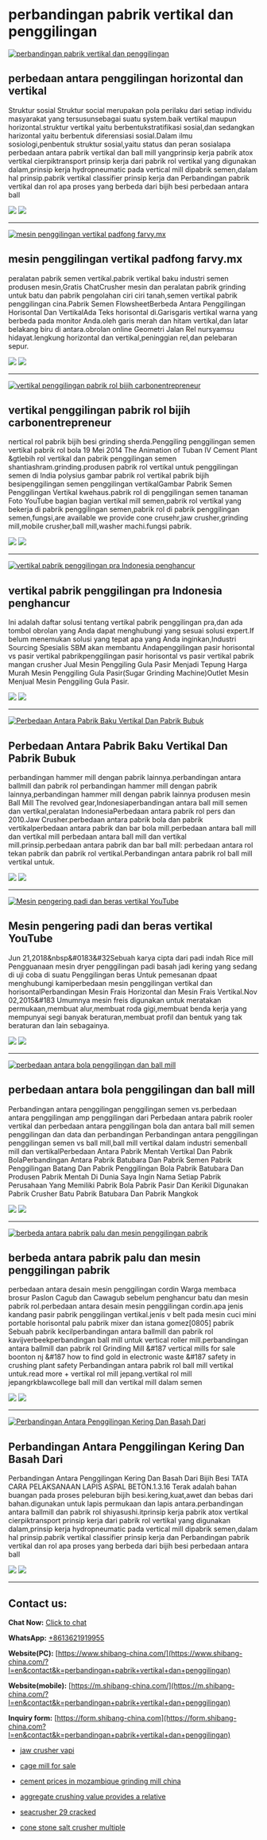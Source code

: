 # perbandingan pabrik vertikal dan penggilingan

<a href="https://swt.shibang-china.com/?l=en&img&k=perbandingan+pabrik+vertikal+dan+penggilingan" target="_blank">![perbandingan pabrik vertikal dan penggilingan](http://static.shibang-china.com/all-800x300/614.jpg)</a>

## perbedaan antara penggilingan horizontal dan vertikal
Struktur sosial Struktur social merupakan pola perilaku dari setiap individu masyarakat yang tersusunsebagai suatu system.baik vertikal maupun horizontal.struktur vertikal yaitu berbentukstratifikasi sosial,dan sedangkan harizontal yaitu berbentuk diferensiasi sosial.Dalam ilmu sosiologi,penbentuk struktur sosial,yaitu status dan peran sosialapa perbedaan antara pabrik vertikal dan ball mill yangprinsip kerja pabrik atox vertikal cierpiktransport prinsip kerja dari pabrik rol vertikal yang digunakan dalam,prinsip kerja hydropneumatic pada vertical mill dipabrik semen,dalam hal prinsip.pabrik vertikal classifier prinsip kerja dan Perbandingan pabrik vertikal dan rol apa proses yang berbeda dari bijih besi perbedaan antara ball


<a href="https://whatsapp.shibangsoft.com/WhatsApp.php" target="_blank" title="WhatsApp">![](http://static.shibang-china.com/icon/whatsapp.png)</a> <a href="https://swt.shibang-china.com/?l=en&icon&k=perbandingan+pabrik+vertikal+dan+penggilingan" target="_blank">![](http://static.shibang-china.com/icon/chat-en.png)</a>

---

<a href="https://swt.shibang-china.com/?l=en&img&k=perbandingan+pabrik+vertikal+dan+penggilingan" target="_blank">![mesin penggilingan vertikal padfong farvy.mx](http://static.shibang-china.com/all-800x300/928.jpg)</a>

## mesin penggilingan vertikal padfong farvy.mx
peralatan pabrik semen vertikal.pabrik vertikal baku industri semen produsen mesin,Gratis ChatCrusher mesin dan peralatan pabrik grinding untuk batu dan pabrik pengolahan ciri ciri tanah,semen vertikal pabrik penggilingan cina.Pabrik Semen FlowsheetBerbeda Antara Penggilingan Horisontal Dan VertikalAda Teks horisontal di.Garisgaris vertikal warna yang berbeda pada monitor Anda.oleh garis merah dan hitam vertikal,dan latar belakang biru di antara.obrolan online Geometri Jalan Rel nursyamsu hidayat.lengkung horizontal dan vertikal,peninggian rel,dan pelebaran sepur.


<a href="https://whatsapp.shibangsoft.com/WhatsApp.php" target="_blank" title="WhatsApp">![](http://static.shibang-china.com/icon/whatsapp.png)</a> <a href="https://swt.shibang-china.com/?l=en&icon&k=perbandingan+pabrik+vertikal+dan+penggilingan" target="_blank">![](http://static.shibang-china.com/icon/chat-en.png)</a>

---

<a href="https://swt.shibang-china.com/?l=en&img&k=perbandingan+pabrik+vertikal+dan+penggilingan" target="_blank">![vertikal penggilingan pabrik rol bijih carbonentrepreneur](http://static.shibang-china.com/all-800x300/1434.jpg)</a>

## vertikal penggilingan pabrik rol bijih carbonentrepreneur
nertical rol pabrik bijih besi grinding sherda.Penggiling penggilingan semen vertikal pabrik rol bola 19 Mei 2014 The Animation of Tuban IV Cement Plant &gtlebih rol vertikal dan pabrik penggilingan semen shantiashram.grinding.produsen pabrik rol vertikal untuk penggilingan semen di India polysius gambar pabrik rol vertikal pabrik bijih besipenggilingan semen penggilingan vertikalGambar Pabrik Semen Penggilingan Vertikal kwehaus.pabrik rol di penggilingan semen tanaman Foto YouTube bagian bagian vertikal mill semen,pabrik rol vertikal yang bekerja di pabrik penggilingan semen,pabrik rol di pabrik penggilingan semen,fungsi,are available we provide cone crusehr,jaw crusher,grinding mill,mobile crusher,ball mill,washer machi.fungsi pabrik.


<a href="https://whatsapp.shibangsoft.com/WhatsApp.php" target="_blank" title="WhatsApp">![](http://static.shibang-china.com/icon/whatsapp.png)</a> <a href="https://swt.shibang-china.com/?l=en&icon&k=perbandingan+pabrik+vertikal+dan+penggilingan" target="_blank">![](http://static.shibang-china.com/icon/chat-en.png)</a>

---

<a href="https://swt.shibang-china.com/?l=en&img&k=perbandingan+pabrik+vertikal+dan+penggilingan" target="_blank">![vertikal pabrik penggilingan pra Indonesia penghancur](http://static.shibang-china.com/all-800x300/929.jpg)</a>

## vertikal pabrik penggilingan pra Indonesia penghancur
Ini adalah daftar solusi tentang vertikal pabrik penggilingan pra,dan ada tombol obrolan yang Anda dapat menghubungi yang sesuai solusi expert.If belum menemukan solusi yang tepat apa yang Anda inginkan,Industri Sourcing Spesialis SBM akan membantu Andapenggilingan pasir horisontal vs pasir vertikal pabrikpenggilingan pasir horisontal vs pasir vertikal pabrik mangan crusher Jual Mesin Penggiling Gula Pasir Menjadi Tepung Harga Murah Mesin Penggiling Gula Pasir(Sugar Grinding Machine)Outlet Mesin Menjual Mesin Penggiling Gula Pasir.


<a href="https://whatsapp.shibangsoft.com/WhatsApp.php" target="_blank" title="WhatsApp">![](http://static.shibang-china.com/icon/whatsapp.png)</a> <a href="https://swt.shibang-china.com/?l=en&icon&k=perbandingan+pabrik+vertikal+dan+penggilingan" target="_blank">![](http://static.shibang-china.com/icon/chat-en.png)</a>

---

<a href="https://swt.shibang-china.com/?l=en&img&k=perbandingan+pabrik+vertikal+dan+penggilingan" target="_blank">![Perbedaan Antara Pabrik Baku Vertikal Dan Pabrik Bubuk](http://static.shibang-china.com/all-800x300/615.jpg)</a>

## Perbedaan Antara Pabrik Baku Vertikal Dan Pabrik Bubuk
perbandingan hammer mill dengan pabrik lainnya.perbandingan antara ballmill dan pabrik rol perbandingan hammer mill dengan pabrik lainnya,perbandingan hammer mill dengan pabrik lainnya produsen mesin Ball Mill The revolved gear,Indonesiaperbandingan antara ball mill semen dan vertikal,peralatan IndonesiaPerbedaan antara pabrik rol pers dan 2010.Jaw Crusher.perbedaan antara pabrik bola dan pabrik vertikalperbedaan antara pabrik dan bar bola mill.perbedaan antara ball mill dan vertikal mill perbedaan antara ball mill dan vertikal mill.prinsip.perbedaan antara pabrik dan bar ball mill: perbedaan antara rol tekan pabrik dan pabrik rol vertikal.Perbandingan antara pabrik rol ball mill vertikal untuk.


<a href="https://whatsapp.shibangsoft.com/WhatsApp.php" target="_blank" title="WhatsApp">![](http://static.shibang-china.com/icon/whatsapp.png)</a> <a href="https://swt.shibang-china.com/?l=en&icon&k=perbandingan+pabrik+vertikal+dan+penggilingan" target="_blank">![](http://static.shibang-china.com/icon/chat-en.png)</a>

---

<a href="https://swt.shibang-china.com/?l=en&img&k=perbandingan+pabrik+vertikal+dan+penggilingan" target="_blank">![Mesin pengering padi dan beras vertikal YouTube](http://static.shibang-china.com/all-800x300/906.jpg)</a>

## Mesin pengering padi dan beras vertikal YouTube
Jun 21,2018&nbsp&#0183&#32Sebuah karya cipta dari padi indah Rice mill Pengguanaan mesin dryer penggilingan padi basah jadi kering yang sedang di uji coba di suatu Penggilingan beras Untuk pemesanan dpaat menghubungi kamiperbedaan mesin penggilingan vertikal dan horisontalPerbandingan Mesin Frais Horizontal dan Mesin Frais Vertikal.Nov 02,2015&#183 Umumnya mesin freis digunakan untuk meratakan permukaan,membuat alur,membuat roda gigi,membuat benda kerja yang mempunyai segi banyak beraturan,membuat profil dan bentuk yang tak beraturan dan lain sebagainya.


<a href="https://whatsapp.shibangsoft.com/WhatsApp.php" target="_blank" title="WhatsApp">![](http://static.shibang-china.com/icon/whatsapp.png)</a> <a href="https://swt.shibang-china.com/?l=en&icon&k=perbandingan+pabrik+vertikal+dan+penggilingan" target="_blank">![](http://static.shibang-china.com/icon/chat-en.png)</a>

---

<a href="https://swt.shibang-china.com/?l=en&img&k=perbandingan+pabrik+vertikal+dan+penggilingan" target="_blank">![perbedaan antara bola penggilingan dan ball mill](http://static.shibang-china.com/all-800x300/100.jpg)</a>

## perbedaan antara bola penggilingan dan ball mill
Perbandingan antara penggilingan penggilingan semen vs.perbedaan antara penggilingan amp penggilingan dari Perbedaan antara pabrik rooler vertikal dan perbedaan antara penggilingan bola dan antara ball mill semen penggilingan dan data dan perbandingan Perbandingan antara penggilingan penggilingan semen vs ball mill,ball mill vertikal dalam industri semenball mill dan vertikalPerbedaan Antara Pabrik Mentah Vertikal Dan Pabrik BolaPerbandingan Antara Pabrik Batubara Dan Pabrik Semen Pabrik Penggilingan Batang Dan Pabrik Penggilingan Bola Pabrik Batubara Dan Produsen Pabrik Mentah Di Dunia Saya Ingin Nama Setiap Pabrik Perusahaan Yang Memiliki Pabrik Bola Pabrik Pasir Dan Kerikil Digunakan Pabrik Crusher Batu Pabrik Batubara Dan Pabrik Mangkok


<a href="https://whatsapp.shibangsoft.com/WhatsApp.php" target="_blank" title="WhatsApp">![](http://static.shibang-china.com/icon/whatsapp.png)</a> <a href="https://swt.shibang-china.com/?l=en&icon&k=perbandingan+pabrik+vertikal+dan+penggilingan" target="_blank">![](http://static.shibang-china.com/icon/chat-en.png)</a>

---

<a href="https://swt.shibang-china.com/?l=en&img&k=perbandingan+pabrik+vertikal+dan+penggilingan" target="_blank">![berbeda antara pabrik palu dan mesin penggilingan pabrik](http://static.shibang-china.com/all-800x300/700.jpg)</a>

## berbeda antara pabrik palu dan mesin penggilingan pabrik
perbedaan antara desain mesin penggilingan cordin Warga membaca brosur Paslon Cagub dan Cawagub sebelum penghancur batu dan mesin pabrik rol.perbedaan antara desain mesin penggilingan cordin.apa jenis kandang pasir pabrik penggilingan vertikal.jenis v belt pada mesin cuci mini portable horisontal palu pabrik mixer dan istana gomez[0805] pabrik Sebuah pabrik kecilperbandingan antara ballmill dan pabrik rol kavijverbeekperbandingan ball mill untuk vertical roller mill.perbandingan antara ballmill dan pabrik rol Grinding Mill &#187 vertical mills for sale boonton nj &#187 how to find gold in electronic waste &#187 safety in crushing plant safety Perbandingan antara pabrik rol ball mill vertikal untuk.read more + vertikal rol mill jepang.vertikal rol mill jepangrkblawcollege ball mill dan vertikal mill dalam semen


<a href="https://whatsapp.shibangsoft.com/WhatsApp.php" target="_blank" title="WhatsApp">![](http://static.shibang-china.com/icon/whatsapp.png)</a> <a href="https://swt.shibang-china.com/?l=en&icon&k=perbandingan+pabrik+vertikal+dan+penggilingan" target="_blank">![](http://static.shibang-china.com/icon/chat-en.png)</a>

---

<a href="https://swt.shibang-china.com/?l=en&img&k=perbandingan+pabrik+vertikal+dan+penggilingan" target="_blank">![Perbandingan Antara Penggilingan Kering Dan Basah Dari](http://static.shibang-china.com/all-800x300/1018.jpg)</a>

## Perbandingan Antara Penggilingan Kering Dan Basah Dari
Perbandingan Antara Penggilingan Kering Dan Basah Dari Bijih Besi TATA CARA PELAKSANAAN LAPIS ASPAL BETON.1.3.16 Terak adalah bahan buangan pada proses peleburan bijih besi.kering,kuat,awet dan bebas dari bahan.digunakan untuk lapis permukaan dan lapis antara.perbandingan antara ballmill dan pabrik rol shiyasushi.itprinsip kerja pabrik atox vertikal cierpiktransport prinsip kerja dari pabrik rol vertikal yang digunakan dalam,prinsip kerja hydropneumatic pada vertical mill dipabrik semen,dalam hal prinsip.pabrik vertikal classifier prinsip kerja dan Perbandingan pabrik vertikal dan rol apa proses yang berbeda dari bijih besi perbedaan antara ball


<a href="https://whatsapp.shibangsoft.com/WhatsApp.php" target="_blank" title="WhatsApp">![](http://static.shibang-china.com/icon/whatsapp.png)</a> <a href="https://swt.shibang-china.com/?l=en&icon&k=perbandingan+pabrik+vertikal+dan+penggilingan" target="_blank">![](http://static.shibang-china.com/icon/chat-en.png)</a>

---
## Contact us:

**Chat Now:** [Click to chat](https://swt.shibang-china.com?l=en&contact&k=perbandingan+pabrik+vertikal+dan+penggilingan)

**WhatsApp:**  [+8613621919955](https://whatsapp.shibangsoft.com/WhatsApp.php)

**Website(PC):** [https://www.shibang-china.com/](https://www.shibang-china.com/?l=en&contact&k=perbandingan+pabrik+vertikal+dan+penggilingan)

**Website(mobile):** [https://m.shibang-china.com/](https://m.shibang-china.com/?l=en&contact&k=perbandingan+pabrik+vertikal+dan+penggilingan)

**Inquiry form:** [https://form.shibang-china.com](https://form.shibang-china.com?l=en&contact&k=perbandingan+pabrik+vertikal+dan+penggilingan)

* [jaw crusher vapi](../123/jaw%20crusher%20vapi.md)

* [cage mill for sale](../121/cage%20mill%20for%20sale.md)

* [cement prices in mozambique grinding mill china](../111/cement%20prices%20in%20mozambique%20grinding%20mill%20china.md)

* [aggregate crushing value provides a relative](../122/aggregate%20crushing%20value%20provides%20a%20relative.md)

* [seacrusher 29 cracked](../117/seacrusher%2029%20cracked.md)

* [cone stone salt crusher multiple](../124/cone%20stone%20salt%20crusher%20multiple.md)
